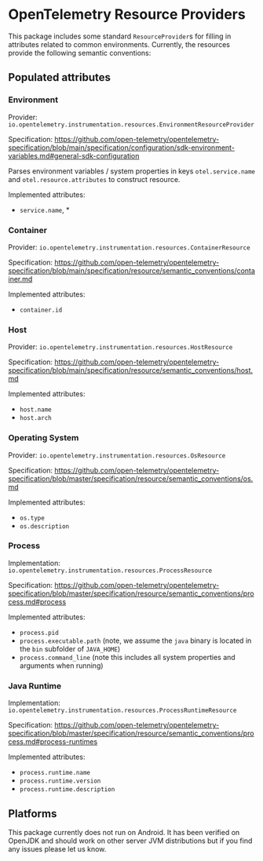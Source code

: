 # OpenTelemetry Resource Providers

This package includes some standard `ResourceProvider`s for filling in attributes related to
common environments. Currently, the resources provide the following semantic conventions:

## Populated attributes

### Environment

Provider: `io.opentelemetry.instrumentation.resources.EnvironmentResourceProvider`

Specification: <https://github.com/open-telemetry/opentelemetry-specification/blob/main/specification/configuration/sdk-environment-variables.md#general-sdk-configuration>

Parses environment variables / system properties in keys `otel.service.name` and `otel.resource.attributes` to construct resource.

Implemented attributes:

- `service.name`, *

### Container

Provider: `io.opentelemetry.instrumentation.resources.ContainerResource`

Specification: <https://github.com/open-telemetry/opentelemetry-specification/blob/main/specification/resource/semantic_conventions/container.md>

Implemented attributes:

- `container.id`

### Host

Provider: `io.opentelemetry.instrumentation.resources.HostResource`

Specification: <https://github.com/open-telemetry/opentelemetry-specification/blob/main/specification/resource/semantic_conventions/host.md>

Implemented attributes:

- `host.name`
- `host.arch`

### Operating System

Provider: `io.opentelemetry.instrumentation.resources.OsResource`

Specification: <https://github.com/open-telemetry/opentelemetry-specification/blob/master/specification/resource/semantic_conventions/os.md>

Implemented attributes:

- `os.type`
- `os.description`

### Process

Implementation: `io.opentelemetry.instrumentation.resources.ProcessResource`

Specification: <https://github.com/open-telemetry/opentelemetry-specification/blob/master/specification/resource/semantic_conventions/process.md#process>

Implemented attributes:

- `process.pid`
- `process.executable.path` (note, we assume the `java` binary is located in the `bin` subfolder of `JAVA_HOME`)
- `process.command_line` (note this includes all system properties and arguments when running)

### Java Runtime

Implementation: `io.opentelemetry.instrumentation.resources.ProcessRuntimeResource`

Specification: <https://github.com/open-telemetry/opentelemetry-specification/blob/master/specification/resource/semantic_conventions/process.md#process-runtimes>

Implemented attributes:

- `process.runtime.name`
- `process.runtime.version`
- `process.runtime.description`

## Platforms

This package currently does not run on Android. It has been verified on OpenJDK and should work on
other server JVM distributions but if you find any issues please let us know.
